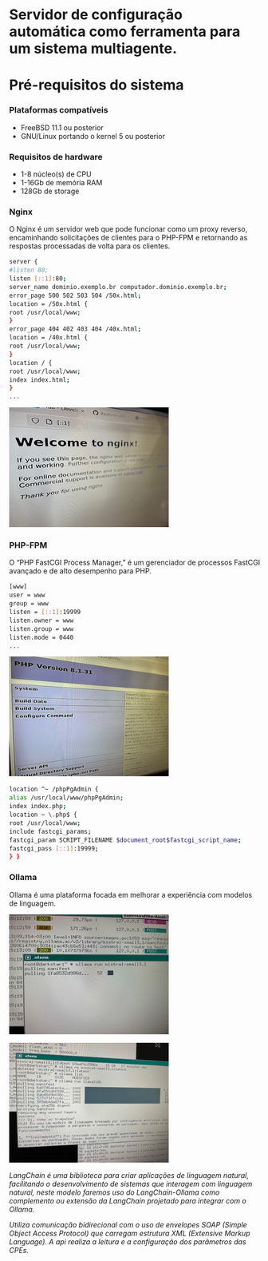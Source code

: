 <!-- ABOUT THE PROJECT -->

# Servidor de configura&ccedil;&atilde;o autom&aacute;tica como ferramenta para um sistema multiagente.

# Pr&eacute;-requisitos do sistema

### Plataformas compat&iacute;veis

* FreeBSD 11.1 ou posterior
* GNU/Linux portando o kernel 5 ou posterior

### Requisitos de hardware

* 1-8 n&uacute;cleo(s) de CPU
* 1-16Gb de mem&oacute;ria RAM
* 128Gb de storage

### Nginx

O Nginx &eacute; um servidor web que pode funcionar como um proxy reverso, encaminhando solicita&ccedil;&otilde;es de clientes para o PHP-FPM e retornando as respostas processadas de volta para os clientes.

```sh
server {
#listen 80;
listen [::1]:80;
server_name dominio.exemplo.br computador.dominio.exemplo.br;
error_page 500 502 503 504 /50x.html;
location = /50x.html {
root /usr/local/www;
}
error_page 404 402 403 404 /40x.html;
location = /40x.html {
root /usr/local/www;
}
location / {
root /usr/local/www;
index index.html;
}
...
```

![Image_0209](assets/images/itens/IMG_0209.jpg)

### PHP-FPM

O “PHP FastCGI Process Manager,” &eacute; um gerenciador de processos FastCGI avan&ccedil;ado e de alto desempenho para PHP.

```sh
[www]
user = www
group = www
listen = [::1]:19999
listen.owner = www
listen.group = www
listen.mode = 0440
...
```

![Image_0210](assets/images/itens/IMG_0210.jpg)

```sh
location ^~ /phpPgAdmin {
alias /usr/local/www/phpPgAdmin;
index index.php;
location ~ \.php$ {
root /usr/local/www;
include fastcgi_params;
fastcgi_param SCRIPT_FILENAME $document_root$fastcgi_script_name;
fastcgi_pass [::1]:19999;
} }
```

### Ollama

Ollama &eacute; uma plataforma focada em melhorar a experi&ecirc;ncia com modelos de linguagem.

![Image_0245](assets/images/itens/IMG_0245.jpg)

![Image_0246](assets/images/itens/IMG_0246.jpg)

_LangChain &eacute; uma biblioteca para criar aplica&ccedil;&otilde;es de linguagem natural, facilitando o desenvolvimento de sistemas que interagem com linguagem natural, neste modelo faremos uso do LangChain-Ollama como complemento ou extens&atilde;o da LangChain projetado para integrar com o Ollama._

_Utiliza comunica&ccedil;&atilde;o bidirecional com o uso de envelopes SOAP (Simple Object Access Protocol) que carregam estrutura XML (Extensive Markup Language). A api realiza a leitura e a configura&ccedil;&atilde;o dos par&acirc;metros das CPEs._
